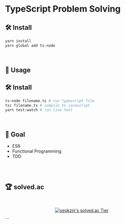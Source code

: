 # TypeScript Problem Solving

## 🛠 Install

```bash
yarn install
yarn global add ts-node
```

<br />

## 📑 Usage

## 🛠 Install

```bash
ts-node filename.ts # run typescript file
tsc filename.ts # compile to javascript
yarn test:watch # run live test
```

<br />

## 🎯 Goal

- ES6
- Functional Programming
- TDD

<br />
<br />

## 🏆 solved.ac

<br />

<div align="center">

[![seokzin's solved.ac Tier](http://mazassumnida.wtf/api/v2/generate_badge?boj=seokzin)](https://solved.ac/seokzin)

</div>
```

```

```
